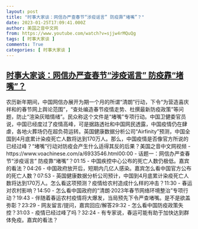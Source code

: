 ```yaml
---
layout: post
title: "时事大家谈：网信办严查春节“涉疫谣言” 防疫靠“堵嘴”？"
date: 2023-01-25T17:09:41.000Z
author: 美国之音中文网
from: https://www.youtube.com/watch?v=sjjw4rMQuQg
tags: [ 时事大家谈 ]
comments: True
categories: [ 时事大家谈 ]
---
```

<!--1674666581000-->
[时事大家谈：网信办严查春节“涉疫谣言” 防疫靠“堵嘴”？](https://www.youtube.com/watch?v=sjjw4rMQuQg)
------

<div>
农历新年期间，中国网信办展开为期一个月的所谓“清朗”行动，下令“为营造喜庆祥和的春节网上舆论范围”，“查处编造春节疫情走势、杜撰最新防疫政策”等问题，防止“渲染灰暗情绪”。民众称这个文件是“堵嘴”专项行动。中国卫健委官员说，中国已经度过了疫情高峰，可是据路透社和中国网民透露，中国疫情仍在肆虐，各地火葬场仍在超负荷运转。英国健康数据分析公司“Airfinity”预测，中国全国到4月底累计染疫死亡人数将达到170万人。那么，中国疫情是否像官方所说的已经过峰？“堵嘴”行动对防疫会产生什么适得其反的后果？美国之音中文网视频 - https://www.voachinese.com/a/6933546.html00:00 - 话题一：网信办严查春节“涉疫谣言” 防疫靠“堵嘴”？01:15 - 中国疾控中心公布的死亡人数仍极低。嘉宾的看法？04:26 - 中国政府放开后，短期内几亿人感染。嘉宾怎么看中国官方公布的死亡人数？07:53 - 英国健康数据分析公司预计，中国到4月底累计染疫死亡人数将达到170万人。怎么看这项预测？疫情给农村造成什么样的冲击？11:30 - 春运对农村影响？14:50 - 怎么看中国政府的“清朗·2023年春节网络环境整治”专项行动？19:43 - 伴随着春运农村疫情将大爆发，当局预先下令严查堵嘴。是不是欲盖弥彰？23:29 - 网友留言/提问，嘉宾回应/解答29:32 - 怎么看中国防疫政策失控？31:03 - 疫情已经过峰了吗？32:24 - 有专家说，春运可能有助于加快达到群体免疫。嘉宾的看法？
</div>
